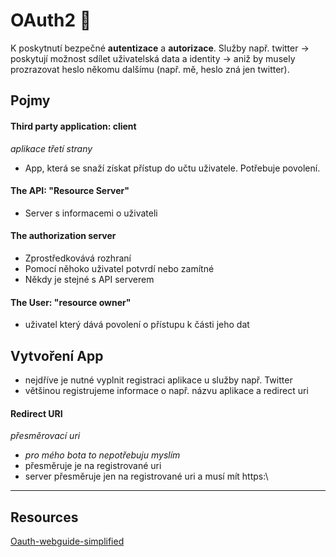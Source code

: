 # OAuth2 🔐

K poskytnutí bezpečné __autentizace__ a __autorizace__. Služby např. twitter -> poskytují možnost sdílet uživatelská data a identity -> aniž by musely prozrazovat heslo někomu
dalšímu (např. mě, heslo zná jen twitter). 

## Pojmy

#### Third party application: client
_aplikace třetí strany_
- App, která se snaží získat přístup do učtu uživatele. Potřebuje povolení. 
#### The API: "Resource Server"
- Server s informacemi o uživateli
#### The authorization server
- Zprostředkovává rozhraní
- Pomocí něhoko uživatel potvrdí nebo zamítné
- Někdy je stejné s API serverem
#### The User: "resource owner"
- uživatel který dává povolení o přístupu k části jeho dat

## Vytvoření App

- nejdříve je nutné vyplnit registraci aplikace u služby např. Twitter
- většinou registrujeme informace o např. názvu aplikace a redirect uri
#### Redirect URI 
_přesměrovací uri_
- _pro mého bota to nepotřebuju myslím_
- přesměruje je na registrované uri
- server přesměruje jen na registrované uri a musí mít https:\\
---



## Resources
[Oauth-webguide-simplified](https://aaronparecki.com/oauth-2-simplified/#roles)
